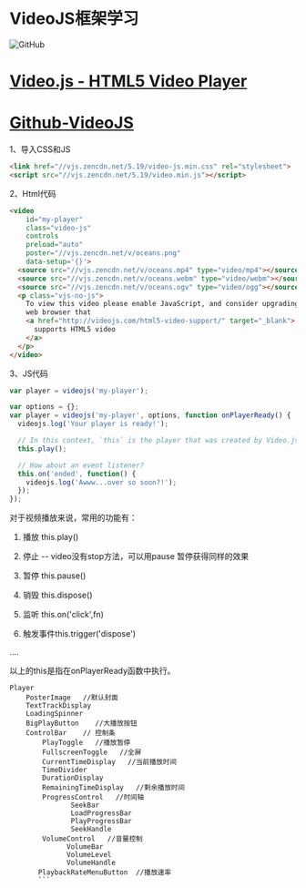 # VideoJS框架学习
![GitHub](https://camo.githubusercontent.com/0af60e718ce6f8c9f31543c210af3a74e77681c6/687474703a2f2f766964656f6a732e636f6d2f696d672f6c6f676f2e706e67 "Picture")

# [Video.js - HTML5 Video Player](http://videojs.com "VideoJS.com")

# [Github-VideoJS](https://github.com/videojs "Github-VideoJS")

1、导入CSS和JS

```html
<link href="//vjs.zencdn.net/5.19/video-js.min.css" rel="stylesheet">
<script src="//vjs.zencdn.net/5.19/video.min.js"></script>
```
2、Html代码
```html
<video
    id="my-player"
    class="video-js"
    controls
    preload="auto"
    poster="//vjs.zencdn.net/v/oceans.png"
    data-setup='{}'>
  <source src="//vjs.zencdn.net/v/oceans.mp4" type="video/mp4"></source>
  <source src="//vjs.zencdn.net/v/oceans.webm" type="video/webm"></source>
  <source src="//vjs.zencdn.net/v/oceans.ogv" type="video/ogg"></source>
  <p class="vjs-no-js">
    To view this video please enable JavaScript, and consider upgrading to a
    web browser that
    <a href="http://videojs.com/html5-video-support/" target="_blank">
      supports HTML5 video
    </a>
  </p>
</video>
```
3、JS代码
```js
var player = videojs('my-player');
```
```js
var options = {};
var player = videojs('my-player', options, function onPlayerReady() {
  videojs.log('Your player is ready!');

  // In this context, `this` is the player that was created by Video.js.
  this.play();

  // How about an event listener?
  this.on('ended', function() {
    videojs.log('Awww...over so soon?!');
  });
});
```
对于视频播放来说，常用的功能有：

1. 播放   this.play()

2. 停止   -- video没有stop方法，可以用pause 暂停获得同样的效果

3. 暂停   this.pause()

4. 销毁  this.dispose()

5. 监听  this.on('click',fn)

6. 触发事件this.trigger('dispose')

....

以上的this是指在onPlayerReady函数中执行。

```
Player
    PosterImage   //默认封面
    TextTrackDisplay
    LoadingSpinner
    BigPlayButton    //大播放按钮
    ControlBar    // 控制条
        PlayToggle   //播放暂停
        FullscreenToggle   //全屏
        CurrentTimeDisplay   //当前播放时间
        TimeDivider
        DurationDisplay
        RemainingTimeDisplay   //剩余播放时间
        ProgressControl   //时间轴
               SeekBar
               LoadProgressBar
               PlayProgressBar
               SeekHandle
        VolumeControl   //音量控制
              VolumeBar
              VolumeLevel
              VolumeHandle 
       PlaybackRateMenuButton  //播放速率
       ```
